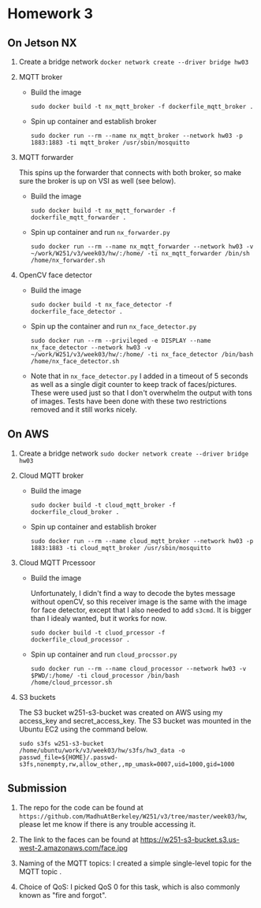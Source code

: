 # Homework 3

## On Jetson NX

1. Create a bridge network
`docker network create --driver bridge hw03`

2. MQTT broker

    * Build the image

        `sudo docker build -t nx_mqtt_broker -f dockerfile_mqtt_broker .`

    * Spin up container and establish broker

        `sudo docker run --rm --name nx_mqtt_broker --network hw03 -p 1883:1883 -ti mqtt_broker /usr/sbin/mosquitto`

3. MQTT forwarder

    This spins up the forwarder that connects with both broker, so make sure the broker is up on VSI as well (see below).

    * Build the image

        `sudo docker build -t nx_mqtt_forwarder -f dockerfile_mqtt_forwarder .`

    * Spin up container and run `nx_forwarder.py`

        `sudo docker run --rm --name nx_mqtt_forwarder --network hw03 -v ~/work/W251/v3/week03/hw/:/home/ -ti nx_mqtt_forwarder /bin/sh /home/nx_forwarder.sh`

4. OpenCV face detector

    * Build the image

        `sudo docker build -t nx_face_detector -f dockerfile_face_detector .`

    * Spin up the container and run `nx_face_detector.py`

        `sudo docker run --rm --privileged -e DISPLAY --name nx_face_detector --network hw03 -v ~/work/W251/v3/week03/hw/:/home/ -ti nx_face_detector /bin/bash /home/nx_face_detector.sh`

    * Note that in `nx_face_detector.py` I added in a timeout of 5 seconds as well as a single digit counter to keep track of faces/pictures. These were used just so that I don't overwhelm the output with tons of images. Tests have been done with these two restrictions removed and it still works nicely. 

## On AWS

1. Create a bridge network
`sudo docker network create --driver bridge hw03`

2. Cloud MQTT broker

    * Build the image

        `sudo docker build -t cloud_mqtt_broker -f dockerfile_cloud_broker .`

    * Spin up container and establish broker

        `sudo docker run --rm --name cloud_mqtt_broker --network hw03 -p 1883:1883 -ti cloud_mqtt_broker /usr/sbin/mosquitto`

3. Cloud MQTT Prcessoor

    * Build the image

        Unfortunately, I didn't find a way to decode the bytes message without openCV, so this receiver image is the same with the image for face detector, except that I also needed to add `s3cmd`. It is bigger than I idealy wanted, but it works for now.

        `sudo docker build -t cluod_prcessor -f dockerfile_cloud_processor .`

    * Spin up container and run `cloud_procssor.py`

        `sudo docker run --rm --name cloud_processor --network hw03 -v $PWD/:/home/ -ti cloud_processor /bin/bash /home/cloud_prcessor.sh`

4.  S3 buckets

    The S3 bucket w251-s3-bucket was created on AWS using my access_key and secret_access_key. The S3 bucket was mounted in the Ubuntu EC2 using the command below.
    
    `sudo s3fs w251-s3-bucket /home/ubuntu/work/v3/week03/hw/s3fs/hw3_data -o passwd_file=${HOME}/.passwd-s3fs,nonempty,rw,allow_other,,mp_umask=0007,uid=1000,gid=1000`

## Submission

1. The repo for the code can be found at `https://github.com/MadhuAtBerkeley/W251/v3/tree/master/week03/hw`, please let me know if there is any trouble accessing it.

2. The link to the faces can be found at https://w251-s3-bucket.s3.us-west-2.amazonaws.com/face.jpg

3. Naming of the MQTT topics: I created a simple single-level topic for the MQTT topic .

4. Choice of QoS: I picked QoS 0 for this task, which is also commonly known as "fire and forgot". 
